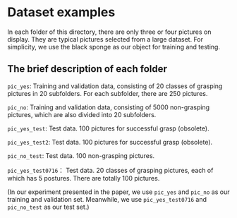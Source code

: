 # Dataset examples #

In each folder of this directory, there are only three or four pictures on display. They are typical pictures selected from a large dataset. For simplicity, we use the black sponge as our object for training and testing. 

## The brief description of each folder ##

`pic_yes`: Training and validation data, consisting of 20 classes of grasping pictures in 20 subfolders. For each subfolder, there are 250 pictures.

`pic_no`: Training and validation data, consisting of 5000 non-grasping pictures, which are also divided into 20 subfolders.

`pic_yes_test`: Test data. 100 pictures for successful grasp (obsolete).

`pic_yes_test2`: Test data. 100 pictures for successful grasp (obsolete).

`pic_no_test`: Test data. 100 non-grasping pictures.

`pic_yes_test0716`： Test data. 20 classes of grasping pictures, each of which has 5 postures. There are totally 100 pictures.

(In our experiment presented in the paper, we use `pic_yes` and `pic_no` as our training and validation set. Meanwhile, we use `pic_yes_test0716` and `pic_no_test` as our test set.)